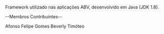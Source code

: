 Framework utilizado nas aplicações ABV, desenvolvido em Java (JDK 1.8).

--Membros Contribuintes--

Afonso Felipe Gomes
Beverly Timóteo